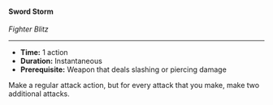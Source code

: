 #### Sword Storm
*Fighter Blitz*
___
- **Time:** 1 action
- **Duration:** Instantaneous
- **Prerequisite:** Weapon that deals slashing or piercing damage

Make a regular attack action, but for every attack that you make, make two additional attacks.

